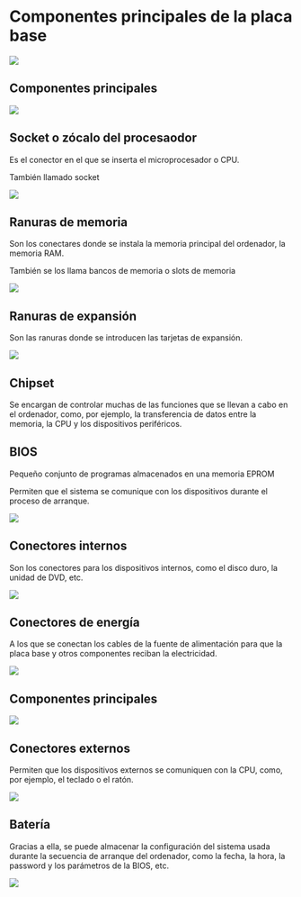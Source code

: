 # Componentes principales de la placa base

![](img/U22_-_Componentes_principales_de_la_placa0.png)

## Componentes principales

![](img/U22_-_Componentes_principales_de_la_placa1.png)


## Socket o zócalo del procesaodor

Es el conector en el que se inserta el microprocesador o CPU\.

También llamado socket

![](img/U22_-_Componentes_principales_de_la_placa2.png)

## Ranuras de memoria

Son los conectares donde se instala la memoria principal del ordenador, la memoria RAM\.

También se los llama bancos de memoria o slots de memoria

![](img/U22_-_Componentes_principales_de_la_placa3.png)

## Ranuras de expansión

Son las ranuras donde se introducen las tarjetas de expansión\.

![](img/U22_-_Componentes_principales_de_la_placa6.png)

## Chipset

Se encargan de controlar muchas de las funciones que se llevan a cabo en el ordenador, como, por ejemplo, la transferencia de datos entre la memoria, la CPU y los dispositivos periféricos\.



## BIOS

Pequeño conjunto de programas almacenados en una memoria EPROM

Permiten que el sistema se comunique con los dispositivos durante el proceso de arranque\.

![](img/U22_-_Componentes_principales_de_la_placa9.png)

## Conectores internos

Son los conectores para los dispositivos internos, como el disco duro, la unidad de DVD, etc\.

![](img/U22_-_Componentes_principales_de_la_placa11.png)

## Conectores de energía

A los que se conectan los cables de la fuente de alimentación para que la placa base y otros componentes reciban la electricidad\.

![](img/U22_-_Componentes_principales_de_la_placa13.png)

## Componentes principales

![](img/U22_-_Componentes_principales_de_la_placa14.png)

## Conectores externos

Permiten que los dispositivos externos se comuniquen con la CPU, como, por ejemplo, el teclado o el ratón\.

![](img/U22_-_Componentes_principales_de_la_placa15.png)


## Batería

Gracias a ella, se puede almacenar la configuración del sistema usada durante la secuencia de arranque del ordenador, como la fecha, la hora, la password y los parámetros de la BIOS, etc\.

![](img/U22_-_Componentes_principales_de_la_placa17.png)

